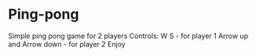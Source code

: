 # Ping-pong
Simple ping pong game for 2 players
Controls:
W S - for player 1
Arrow up and Arrow down - for player 2
Enjoy
